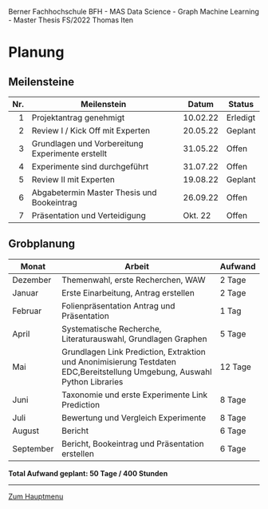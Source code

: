 Berner Fachhochschule BFH - MAS Data Science - Graph Machine Learning - Master Thesis FS/2022 Thomas Iten

# Planung

## Meilensteine

| Nr. | Meilenstein                                        | Datum    | Status 
| --: | -------------------------------------------------- | -------- | --------
|  1  | Projektantrag genehmigt                            | 10.02.22 | Erledigt
|  2  | Review I / Kick Off mit Experten                   | 20.05.22 | Geplant
|  3  | Grundlagen und Vorbereitung Experimente erstellt   | 31.05.22 | Offen
|  4  | Experimente sind durchgeführt                      | 31.07.22 | Offen
|  5  | Review II mit Experten                             | 19.08.22 | Geplant
|  6  | Abgabetermin Master Thesis und Bookeintrag         | 26.09.22 | Offen
|  7  | Präsentation und Verteidigung                      | Okt. 22  | Offen

## Grobplanung

Monat     | Arbeit                                             | Aufwand  
--------- | -------------------------------------------------- | -------- 
Dezember  | Themenwahl, erste Recherchen, WAW                  |  2 Tage  
Januar    | Erste Einarbeitung, Antrag erstellen               |  2 Tage  
Februar   | Folienpräsentation Antrag und Präsentation         |  1 Tag   
April     | Systematische Recherche, Literaturauswahl, Grundlagen Graphen | 5 Tage  
Mai       | Grundlagen Link Prediction, Extraktion und Anonimisierung Testdaten EDC,Bereitstellung Umgebung, Auswahl Python Libraries | 12 Tage
Juni      | Taxonomie und erste Experimente Link Prediction    |  8 Tage  
Juli      | Bewertung und Vergleich Experimente                |  8 Tage  
August    | Bericht                                            |  6 Tage  
September | Bericht, Bookeintrag und Präsentation erstellen    |  6 Tage  

**Total Aufwand geplant: 50 Tage / 400 Stunden**

---
[Zum Hauptmenu](../README.md)